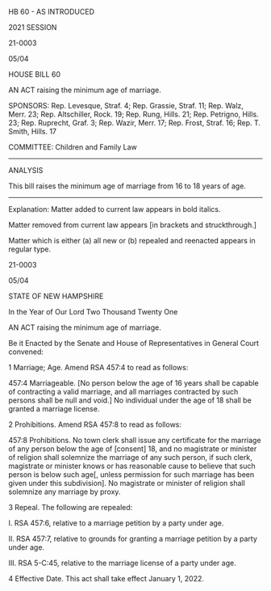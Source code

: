  HB 60 - AS INTRODUCED

 

 

2021 SESSION

 21-0003

 05/04

 

HOUSE BILL 60

 

AN ACT raising the minimum age of marriage.

 

SPONSORS: Rep. Levesque, Straf. 4; Rep. Grassie, Straf. 11; Rep. Walz, Merr. 23; Rep. Altschiller, Rock. 19; Rep. Rung, Hills. 21; Rep. Petrigno, Hills. 23; Rep. Ruprecht, Graf. 3; Rep. Wazir, Merr. 17; Rep. Frost, Straf. 16; Rep. T. Smith, Hills. 17

 

COMMITTEE: Children and Family Law

 

-----------------------------------------------------------------

 

ANALYSIS

 

 This bill raises the minimum age of marriage from 16 to 18 years of age.

 

- - - - - - - - - - - - - - - - - - - - - - - - - - - - - - - - - - - - - - - - - - - - - - - - - - - - - - - - - - - - - - - - - - - - - - - - - - - 

 

Explanation: Matter added to current law appears in bold italics.

 Matter removed from current law appears [in brackets and struckthrough.]

 Matter which is either (a) all new or (b) repealed and reenacted appears in regular type.

 21-0003

 05/04

 

STATE OF NEW HAMPSHIRE

 

In the Year of Our Lord Two Thousand Twenty One

 

AN ACT raising the minimum age of marriage.

 

Be it Enacted by the Senate and House of Representatives in General Court convened:

 

 1 Marriage; Age. Amend RSA 457:4 to read as follows:

 457:4 Marriageable. [No person below the age of 16 years shall be capable of contracting a valid marriage, and all marriages contracted by such persons shall be null and void.] No individual under the age of 18 shall be granted a marriage license.

 2 Prohibitions. Amend RSA 457:8 to read as follows:

 457:8 Prohibitions. No town clerk shall issue any certificate for the marriage of any person below the age of [consent] 18, and no magistrate or minister of religion shall solemnize the marriage of any such person, if such clerk, magistrate or minister knows or has reasonable cause to believe that such person is below such age[, unless permission for such marriage has been given under this subdivision]. No magistrate or minister of religion shall solemnize any marriage by proxy. 

 3 Repeal. The following are repealed:

 I. RSA 457:6, relative to a marriage petition by a party under age.

 II. RSA 457:7, relative to grounds for granting a marriage petition by a party under age.

 III. RSA 5-C:45, relative to the marriage license of a party under age.

 4 Effective Date. This act shall take effect January 1, 2022.

